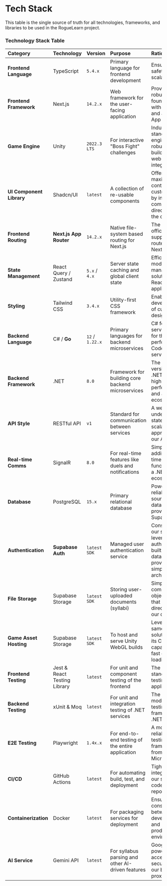 # **Tech Stack**

This table is the single source of truth for all technologies, frameworks, and libraries to be used in the RogueLearn project.

### **Technology Stack Table**

| Category               | Technology                  | Version       | Purpose                                           | Rationale                                                                                                                                                    |
| :--------------------- | :-------------------------- | :------------ | :------------------------------------------------ | :----------------------------------------------------------------------------------------------------------------------------------------------------------- |
| **Frontend Language**    | TypeScript                | `5.4.x`       | Primary language for frontend development         | Ensures type safety and scalability.                                                                                                                         |
| **Frontend Framework**   | Next.js                   | `14.2.x`      | Web framework for the user-facing application     | Provides a robust foundation with SSR, SSG, and a powerful App Router.                                                                                       |
| **Game Engine**          | Unity                     | `2022.3 LTS`  | For interactive "Boss Fight" challenges           | Industry-standard game engine with a robust WebGL build target for web integration.                                                                        |
| **UI Component Library** | Shadcn/UI                 | `latest`      | A collection of re-usable components              | Offers maximum control and customizability by installing components directly into the codebase.                                                                |
| **Frontend Routing**     | **Next.js App Router**      | `14.2.x`      | Native file-system based routing for Next.js      | The built-in, officially supported router for Next.js.                                                                                                       |
| **State Management**     | React Query / Zustand       | `5.x` / `4.x` | Server state caching and global client state      | Efficient and modern state management solution for React applications.                                                                                     |
| **Styling**              | Tailwind CSS                | `3.4.x`       | Utility-first CSS framework                     | Enables rapid development of custom designs.                                                                                                                 |
| **Backend Language**     | C# / **Go**               | `12` / `1.22.x` | Primary languages for backend microservices     | C# for core services; Go for the high-performance Code Battle service.                                                                                       |
| **Backend Framework**    | .NET                        | `8.0`         | Framework for building core backend microservices | The latest LTS version of .NET, offering high performance and a rich ecosystem.                                                                              |
| **API Style**            | RESTful API                 | `v1`          | Standard for communication between services       | A well-understood, stateless, and scalable approach for our APIs.                                                                                            |
| **Real-time Comms**      | SignalR                     | `8.0`         | For real-time features like duels and notifications | Simplifies adding real-time web functionality in a .NET ecosystem.                                                                                         |
| **Database**             | PostgreSQL                  | `15.x`        | Primary relational database                       | Powerful, reliable open-source database provided by Supabase.                                                                                                |
| **Authentication**       | **Supabase Auth**           | `latest SDK`  | Managed user authentication service               | Consolidates our stack by leveraging the auth service built into our database provider, simplifying architecture.                                           |
| **File Storage**         | Supabase Storage            | `latest SDK`  | Storing user-uploaded documents (syllabi)         | Simple, S3-compatible object storage that integrates directly with our database.                                                                             |
| **Game Asset Hosting**   | Supabase Storage            | `latest SDK`  | To host and serve Unity WebGL builds              | Leverages the same storage solution and its CDN capabilities for fast game loading.                                                                        |
| **Frontend Testing**     | Jest & React Testing Library | `latest`      | For unit and component testing of the frontend    | The industry standard for testing React applications.                                                                                                        |
| **Backend Testing**      | xUnit & Moq                 | `latest`      | For unit and integration testing of .NET services | The standard, modern testing framework for .NET.                                                                                                             |
| **E2E Testing**          | Playwright                  | `1.4x.x`      | For end-to-end testing of the entire application  | A modern and reliable E2E testing framework from Microsoft.                                                                                                  |
| **CI/CD**                | GitHub Actions              | `latest`      | For automating build, test, and deployment        | Tightly integrated with our source code repositories.                                                                                                        |
| **Containerization**     | Docker                      | `latest`      | For packaging services for deployment             | Ensures consistency between development and production environments.                                                                                       |
| **AI Service**           | Gemini API                  | `latest`      | For syllabus parsing and other AI-driven features | Google's powerful LLM, accessed securely via our backend proxy.                                                                                              |
